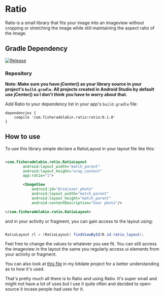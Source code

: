 # Ratio

Ratio is a small library that fits your image into an imageview without cropping or stretching the image while still maintaining the aspect ratio of the image. 

## Gradle Dependency
[![Release](https://img.shields.io/badge/jitpack-v0.1.0-blue.svg)](https://jitpack.io/#fadelakin/ratio)

### Repository

**Note: Make sure you have jCenter() as your library source in your project's `build.gradle`. All projects created in Android Studio by default use jCenter() so I don't think you have to worry about that.**

Add Ratio to your dependency list in your app's `build.gradle` file:

```Gradle
dependencies {
    compile 'com.fisheradelakin.ratio:ratio:0.1.0'
}
```

## How to use

To use this library simple declare a RatioLayout in your layout file like this:

```xml

<com.fisheradelakin.ratio.RatioLayout
        android:layout_width="match_parent"
        android:layout_height="wrap_content"
        app:ratio="1">

        <ImageView
            android:id="@+id/user_photo"
            android:layout_width="match_parent"
            android:layout_height="match_parent"
            android:contentDescription="User photo"/>

</com.fisheradelakin.ratio.RatioLayout>

```
and in your activity or fragment, you can gain access to the layout using: 

```java 

RatioLayout rl = (RatioLayout) findViewById(R.id.ratio_layout);

```

Feel free to change the values to whatever you see fit. You can still access the imageview in the layout the same you regularly access ui elements from your activity or fragment.

You can also look at [this file](https://github.com/fadelakin/bitdate/blob/master/app/src/main/res/layout/card.xml) in my bitdate project for a better understanding as to how it's used. 

That's pretty much all there is to Ratio and using Ratio. It's super small and might not have a lot of uses but I use it quite often and decided to open-source it incase people had uses for it.